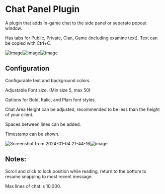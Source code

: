 # Chat Panel Plugin

A plugin that adds in-game chat to the side panel or seperate popout window. 

Has tabs for Public, Private, Clan, Game (including examine text). Text can be copied with Ctrl+C.


![image](https://github.com/Yenof/chat-panel/assets/122739279/1d60a059-4b70-409b-b171-e8bc84036bc8)![image](https://github.com/Yenof/chat-panel/assets/122739279/18919a6b-128a-4699-ae2a-436bcc29289b)![image](https://github.com/Yenof/chat-panel/assets/122739279/264de5b8-c226-491b-a467-33c1de68a2d8)









## Configuration

Configurable text and background colors. 

Adjustable Font size. (Min size 5, max 50)

Options for Bold, Italic, and Plain font styles. 

Chat Area Height can be adjusted, recommended to be less than the height of your client. 

Spaces between lines can be added.

Timestamp can be shown.

![Screenshot from 2024-01-04 21-44-16](https://github.com/Yenof/chat-panel/assets/122739279/3c3bb43d-4ca6-4aed-9406-a097f2d9f600)![image](https://github.com/Yenof/chat-panel/assets/122739279/01688c70-a715-4bd5-b807-215c8b4a8df5)





## Notes:

Scroll and click to lock position while reading, return to the bottom to resume snapping to most recent message.

Max lines of chat is 10,000.
